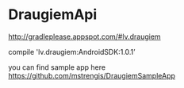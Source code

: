 DraugiemApi
===========

http://gradleplease.appspot.com/#lv.draugiem

compile 'lv.draugiem:AndroidSDK:1.0.1’

you can find sample app here https://github.com/mstrengis/DraugiemSampleApp 
